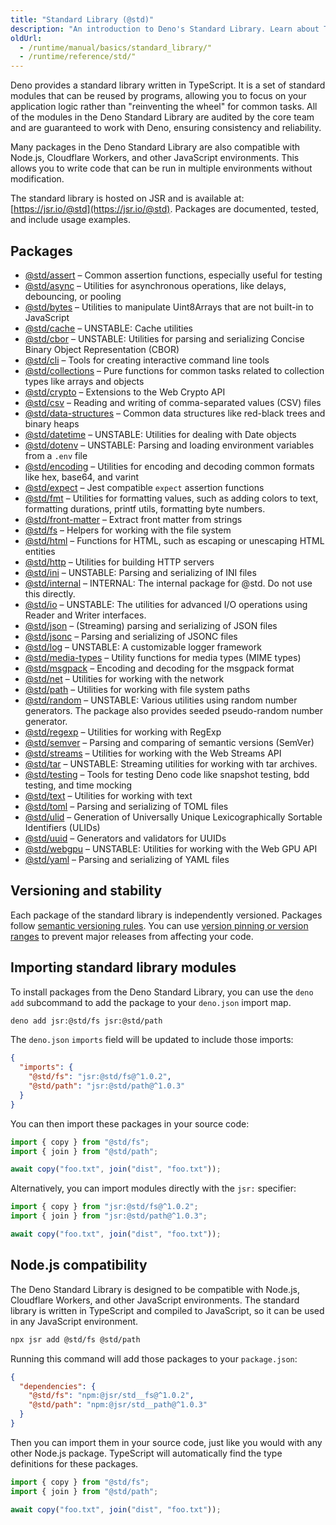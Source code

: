 ```yaml
---
title: "Standard Library (@std)"
description: "An introduction to Deno's Standard Library. Learn about TypeScript-first modules, cross-platform compatibility, versioning, package management, and how to use standard modules in your Deno projects."
oldUrl:
  - /runtime/manual/basics/standard_library/"
  - /runtime/reference/std/"
---
```


Deno provides a standard library written in TypeScript. It is a set of standard
modules that can be reused by programs, allowing you to focus on your
application logic rather than "reinventing the wheel" for common tasks. All of
the modules in the Deno Standard Library are audited by the core team and are
guaranteed to work with Deno, ensuring consistency and reliability.

Many packages in the Deno Standard Library are also compatible with Node.js,
Cloudflare Workers, and other JavaScript environments. This allows you to write
code that can be run in multiple environments without modification.

The standard library is hosted on JSR and is available at:
[https://jsr.io/@std](https://jsr.io/@std). Packages are documented, tested, and
include usage examples.

## Packages

<!-- packages:start -->
- [@std/assert](./assert/) – Common assertion functions, especially useful for testing
- [@std/async](./async/) – Utilities for asynchronous operations, like delays, debouncing, or pooling
- [@std/bytes](./bytes/) – Utilities to manipulate Uint8Arrays that are not built-in to JavaScript
- [@std/cache](./cache/) – UNSTABLE: Cache utilities
- [@std/cbor](./cbor/) – UNSTABLE: Utilities for parsing and serializing Concise Binary Object Representation (CBOR)
- [@std/cli](./cli/) – Tools for creating interactive command line tools
- [@std/collections](./collections/) – Pure functions for common tasks related to collection types like arrays and objects
- [@std/crypto](./crypto/) – Extensions to the Web Crypto API
- [@std/csv](./csv/) – Reading and writing of comma-separated values (CSV) files
- [@std/data-structures](./data-structures/) – Common data structures like red-black trees and binary heaps
- [@std/datetime](./datetime/) – UNSTABLE: Utilities for dealing with Date objects
- [@std/dotenv](./dotenv/) – UNSTABLE: Parsing and loading environment variables from a `.env` file
- [@std/encoding](./encoding/) – Utilities for encoding and decoding common formats like hex, base64, and varint
- [@std/expect](./expect/) – Jest compatible `expect` assertion functions
- [@std/fmt](./fmt/) – Utilities for formatting values, such as adding colors to text, formatting durations, printf utils, formatting byte numbers.
- [@std/front-matter](./front-matter/) – Extract front matter from strings
- [@std/fs](./fs/) – Helpers for working with the file system
- [@std/html](./html/) – Functions for HTML, such as escaping or unescaping HTML entities
- [@std/http](./http/) – Utilities for building HTTP servers
- [@std/ini](./ini/) – UNSTABLE: Parsing and serializing of INI files
- [@std/internal](./internal/) – INTERNAL: The internal package for @std. Do not use this directly.
- [@std/io](./io/) – UNSTABLE: The utilities for advanced I/O operations using Reader and Writer interfaces.
- [@std/json](./json/) – (Streaming) parsing and serializing of JSON files
- [@std/jsonc](./jsonc/) – Parsing and serializing of JSONC files
- [@std/log](./log/) – UNSTABLE: A customizable logger framework
- [@std/media-types](./media-types/) – Utility functions for media types (MIME types)
- [@std/msgpack](./msgpack/) – Encoding and decoding for the msgpack format
- [@std/net](./net/) – Utilities for working with the network
- [@std/path](./path/) – Utilities for working with file system paths
- [@std/random](./random/) – UNSTABLE: Various utilities using random number generators. The package also provides seeded pseudo-random number generator.
- [@std/regexp](./regexp/) – Utilities for working with RegExp
- [@std/semver](./semver/) – Parsing and comparing of semantic versions (SemVer)
- [@std/streams](./streams/) – Utilities for working with the Web Streams API
- [@std/tar](./tar/) – UNSTABLE: Streaming utilities for working with tar archives.
- [@std/testing](./testing/) – Tools for testing Deno code like snapshot testing, bdd testing, and time mocking
- [@std/text](./text/) – Utilities for working with text
- [@std/toml](./toml/) – Parsing and serializing of TOML files
- [@std/ulid](./ulid/) – Generation of Universally Unique Lexicographically Sortable Identifiers (ULIDs)
- [@std/uuid](./uuid/) – Generators and validators for UUIDs
- [@std/webgpu](./webgpu/) – UNSTABLE: Utilities for working with the Web GPU API
- [@std/yaml](./yaml/) – Parsing and serializing of YAML files
<!-- packages:end -->

## Versioning and stability

Each package of the standard library is independently versioned. Packages follow
[semantic versioning rules](https://jsr.io/@std/semver). You can use
[version pinning or version ranges](/runtime/fundamentals/modules/#package-versions)
to prevent major releases from affecting your code.

## Importing standard library modules

To install packages from the Deno Standard Library, you can use the `deno add`
subcommand to add the package to your `deno.json` import map.

```sh
deno add jsr:@std/fs jsr:@std/path
```

The `deno.json` `imports` field will be updated to include those imports:

```json
{
  "imports": {
    "@std/fs": "jsr:@std/fs@^1.0.2",
    "@std/path": "jsr:@std/path@^1.0.3"
  }
}
```

You can then import these packages in your source code:

```ts
import { copy } from "@std/fs";
import { join } from "@std/path";

await copy("foo.txt", join("dist", "foo.txt"));
```

Alternatively, you can import modules directly with the `jsr:` specifier:

```js
import { copy } from "jsr:@std/fs@^1.0.2";
import { join } from "jsr:@std/path@^1.0.3";

await copy("foo.txt", join("dist", "foo.txt"));
```

## Node.js compatibility

The Deno Standard Library is designed to be compatible with Node.js, Cloudflare
Workers, and other JavaScript environments. The standard library is written in
TypeScript and compiled to JavaScript, so it can be used in any JavaScript
environment.

```sh
npx jsr add @std/fs @std/path
```

Running this command will add those packages to your `package.json`:

```json
{
  "dependencies": {
    "@std/fs": "npm:@jsr/std__fs@^1.0.2",
    "@std/path": "npm:@jsr/std__path@^1.0.3"
  }
}
```

Then you can import them in your source code, just like you would with any other
Node.js package. TypeScript will automatically find the type definitions for
these packages.

```ts
import { copy } from "@std/fs";
import { join } from "@std/path";

await copy("foo.txt", join("dist", "foo.txt"));
```
